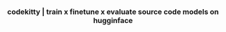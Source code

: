<h3><p align="center"> codekitty | train x finetune x evaluate source code models on hugginface </p></h3>
